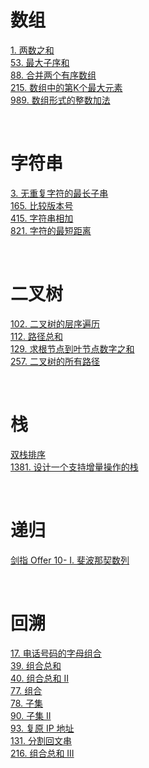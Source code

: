# 数组

[1. 两数之和](https://github.com/S-T-D/my-blog/issues/21)    
[53. 最大子序和](https://github.com/S-T-D/my-blog/issues/29)    
[88. 合并两个有序数组](https://github.com/S-T-D/my-blog/issues/18)  
[215. 数组中的第K个最大元素](https://github.com/S-T-D/my-blog/issues/34)  
[989. 数组形式的整数加法](https://github.com/S-T-D/my-blog/issues/14)  

&nbsp;

# 字符串 

[3. 无重复字符的最长子串](https://github.com/S-T-D/my-blog/issues/19)  
[165. 比较版本号](https://github.com/S-T-D/my-blog/issues/20)  
[415. 字符串相加](https://github.com/S-T-D/my-blog/issues/17)  
[821. 字符的最短距离](https://github.com/S-T-D/my-blog/issues/15)  

&nbsp;

# 二叉树

[102. 二叉树的层序遍历](https://github.com/S-T-D/my-blog/issues/39)  
[112. 路径总和](https://github.com/S-T-D/my-blog/issues/31)  
[129. 求根节点到叶节点数字之和](https://github.com/S-T-D/my-blog/issues/38)  
[257. 二叉树的所有路径](https://github.com/S-T-D/my-blog/issues/30)  


&nbsp;

# 栈

[双栈排序](https://github.com/S-T-D/my-blog/issues/33)  
[1381. 设计一个支持增量操作的栈](https://github.com/S-T-D/my-blog/issues/16)

&nbsp;

# 递归

[剑指 Offer 10- I. 斐波那契数列](https://github.com/S-T-D/my-blog/issues/22)  

&nbsp;

# 回溯

[17. 电话号码的字母组合](https://github.com/S-T-D/my-blog/issues/42)  
[39. 组合总和](https://github.com/S-T-D/my-blog/issues/43)  
[40. 组合总和 II](https://github.com/S-T-D/my-blog/issues/44)  
[77. 组合](https://github.com/S-T-D/my-blog/issues/40)  
[78. 子集](https://github.com/S-T-D/my-blog/issues/47)  
[90. 子集 II](https://github.com/S-T-D/my-blog/issues/48)  
[93. 复原 IP 地址](https://github.com/S-T-D/my-blog/issues/46)  
[131. 分割回文串](https://github.com/S-T-D/my-blog/issues/45)  
[216. 组合总和 III](https://github.com/S-T-D/my-blog/issues/41)  


